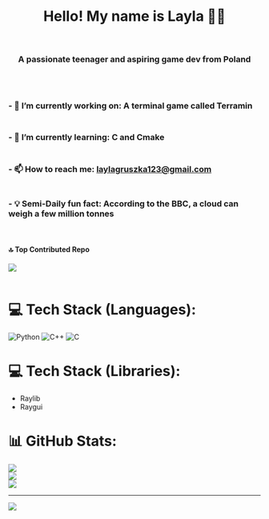 <h1 align="center">Hello! My name is Layla 🏳️‍⚧️</h1><br>
<h3 align="center">A passionate teenager and aspiring game dev from Poland</h3>
<br><br>

### - 🤖 I’m currently working on: **A terminal game called Terramin**<br><br>
### - 📖 I’m currently learning: **C and Cmake**<br><br>
### - 📫 How to reach me: **laylagruszka123@gmail.com**<br><br>
### - 💡 Semi-Daily fun fact: **According to the BBC, a cloud can weigh a few million tonnes**
<br>

#### 🔝 Top Contributed Repo
![](https://github-contributor-stats.vercel.app/api?username=LaylaTheLis&limit=5&theme=dark&combine_all_yearly_contributions=true)
<br><br>

# 💻 Tech Stack (Languages):
![Python](https://img.shields.io/badge/python-3670A0?style=for-the-badge&logo=python&logoColor=ffdd54)
![C++](https://img.shields.io/badge/c++-%2300599C.svg?style=for-the-badge&logo=c%2B%2B&logoColor=white)
![C](https://img.shields.io/badge/c-%2300599C.svg?style=for-the-badge&logo=c&logoColor=white) 
# 💻 Tech Stack (Libraries):
  - Raylib
  - Raygui

# 📊 GitHub Stats:
![](https://github-readme-stats.vercel.app/api/top-langs/?username=LaylaTheLis&theme=dark&hide_border=false&include_all_commits=false&count_private=false&layout=compact)<br>
![](https://github-readme-stats.vercel.app/api?username=LaylaTheLis&theme=dark&hide_border=false&include_all_commits=false&count_private=false)<br/>
![](https://github-readme-streak-stats.herokuapp.com/?user=LaylaTheLis&theme=dark&hide_border=false)

---
[![](https://visitcount.itsvg.in/api?id=LaylaTheLis&icon=0&color=0)](https://visitcount.itsvg.in)

<!-- Proudly created with GPRM ( https://gprm.itsvg.in ) -->
